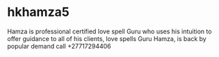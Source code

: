 # hkhamza5
Hamza  is professional certified love spell Guru who uses his intuition to offer guidance to all of his clients, love spells Guru Hamza, is back by popular demand call +27717294406
